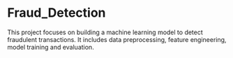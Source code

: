 # Fraud_Detection
This project focuses on building a machine learning model to detect fraudulent transactions. It includes data preprocessing, feature engineering, model training and evaluation.
